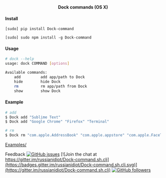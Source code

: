 <!--
README generated with readmemako.py (github.com/russianidiot/readme-mako.py) and .README dotfiles (github.com/russianidiot-dotfiles/.README)
-->

<p align="center">
    <b>Dock commands (OS X)</b>
</p>

#### Install

`[sudo] pip install Dock-command`

`[sudo] sudo npm install -g Dock-command`

#### Usage
```bash
# dock --help
usage: dock COMMAND [options]

Available commands:
	add			add app/path to Dock
	hide		hide Dock
	rm			rm app/path from Dock
	show		show Dock
```

#### Example

```bash
# add
$ Dock add "Sublime Text"
$ Dock add "Google Chrome" "Firefox" "Terminal"

# rm
$ Dock rm "com.apple.AddressBook" "com.apple.appstore" "com.apple.FaceTime" "com.apple.iBooksX"
```

[Examples/](https://github.com/russianidiot/Dock-command.sh.cli/tree/master/Examples)

Feedback
[![GitHub issues](https://img.shields.io/github/issues/russianidiot/Dock-command.sh.cli.svg)](https://github.com/russianidiot/Dock-command.sh.cli/issues)
[![Join the chat at https://gitter.im/russianidiot/Dock-command.sh.cli](https://badges.gitter.im/russianidiot/Dock-command.sh.cli.svg)](https://gitter.im/russianidiot/Dock-command.sh.cli)
[![GitHub followers](https://img.shields.io/github/followers/russianidiot.svg?style=social&label=Follow)](https://github.com/russianidiot)
